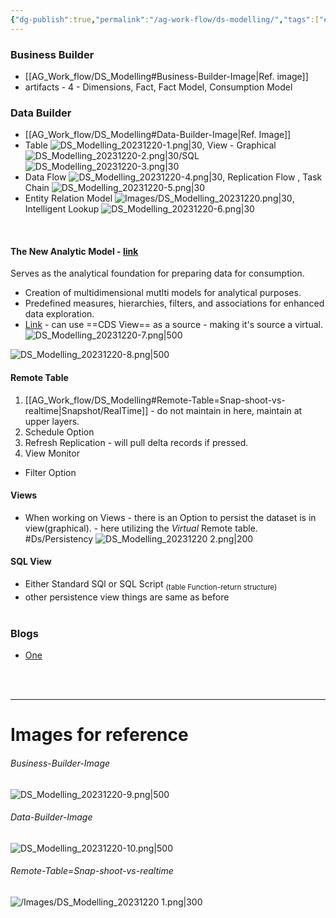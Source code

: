 ```yaml
---
{"dg-publish":true,"permalink":"/ag-work-flow/ds-modelling/","tags":["#Ds/Modelling"]}
---
```




### Business Builder
- [[AG_Work_flow/DS_Modelling#Business-Builder-Image\|Ref. image]]
- artifacts - 4 - Dimensions, Fact, Fact Model, Consumption Model


### Data Builder
- [[AG_Work_flow/DS_Modelling#Data-Builder-Image\|Ref. Image]]
- Table ![DS_Modelling_20231220-1.png|30](/img/user/Images/DS_Modelling_20231220-1.png), View - Graphical ![DS_Modelling_20231220-2.png|30](/img/user/Images/DS_Modelling_20231220-2.png)/SQL ![DS_Modelling_20231220-3.png|30](/img/user/Images/DS_Modelling_20231220-3.png)
- Data Flow ![DS_Modelling_20231220-4.png|30](/img/user/Images/DS_Modelling_20231220-4.png), Replication Flow , Task Chain ![DS_Modelling_20231220-5.png|30](/img/user/Images/DS_Modelling_20231220-5.png)
- Entity Relation Model ![Images/DS_Modelling_20231220.png|30](/img/user/Images/DS_Modelling_20231220.png), Intelligent Lookup ![DS_Modelling_20231220-6.png|30](/img/user/Images/DS_Modelling_20231220-6.png)


<br>

#### The New Analytic Model - [link](https://learning.sap.com/learning-journey/explore-sap-datasphere/introducing-data-modeling-in-the-data-builder_c3a59257-4b17-4e46-b707-ce574a8cc66f)
Serves as the analytical foundation for preparing data for consumption. 
- Creation of multidimensional mutlti models for analytical purposes.
- Predefined measures, hierarchies, filters, and associations for enhanced data exploration.
- [Link](https://learning.sap.com/learning-journey/explore-sap-datasphere/introducing-data-modeling-in-the-data-builder_c3a59257-4b17-4e46-b707-ce574a8cc66f) - can use ==CDS View== as a source - making it's source a virtual.
![DS_Modelling_20231220-7.png|500](/img/user/Images/DS_Modelling_20231220-7.png)


![DS_Modelling_20231220-8.png|500](/img/user/Images/DS_Modelling_20231220-8.png)



#### Remote Table
1. [[AG_Work_flow/DS_Modelling#Remote-Table=Snap-shoot-vs-realtime\|Snapshot/RealTime]] - do not maintain in here, maintain at upper layers.
2. Schedule Option
3. Refresh Replication - will pull delta records if pressed.
4. View Monitor
- Filter Option

#### Views
-  When working on Views - there is an Option to persist the dataset is in view(graphical). - here utilizing the *Virtual* Remote table. #Ds/Persistency 
	![DS_Modelling_20231220 2.png|200](/img/user/Images/DS_Modelling_20231220%202.png)

#### SQL View
- Either Standard SQl or SQL Script <sub>(table Function-return structure)</sub>
- other persistence view things are same as before
<br><br>
### Blogs
- [One](https://blogs.sap.com/2023/04/17/sap-datasphere-analytic-model-series-using-variables-in-analytic-model/)


<br><br>


---
# Images for reference
###### Business-Builder-Image
![DS_Modelling_20231220-9.png|500](/img/user/Images/DS_Modelling_20231220-9.png)
###### Data-Builder-Image

![DS_Modelling_20231220-10.png|500](/img/user/Images/DS_Modelling_20231220-10.png)
###### Remote-Table=Snap-shoot-vs-realtime
![/Images/DS_Modelling_20231220 1.png|300](/img/user/Images/DS_Modelling_20231220%201.png)

